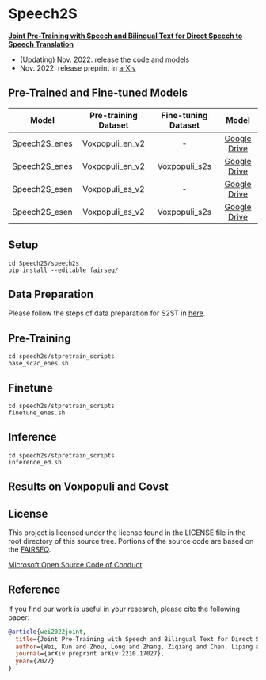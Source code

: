 # Speech2S
<!--**Pre-trained models for speech related tasks**-->

 [**Joint Pre-Training with Speech and Bilingual Text for Direct Speech to Speech Translation**](https://arxiv.org/abs/2210.17027)


- (Updating) Nov. 2022: release the code and models
- Nov. 2022: release preprint in [arXiv](https://arxiv.org/abs/2210.17027)

## Pre-Trained and Fine-tuned Models

|  Model   |               Pre-training Dataset               | Fine-tuning Dataset | Model |
| :------: | :----------------------------------------------: | :-----------------: | :-----: |
| Speech2S_enes |   Voxpopuli_en_v2 |         -          | [Google Drive](https://drive.google.com/file/d/1TYypFiEKoCixUro8FTTG23bRZYwAxhkX/view?usp=share_link)  |
| Speech2S_enes |   Voxpopuli_en_v2 | Voxpopuli_s2s |  [Google Drive](https://drive.google.com/file/d/11RxeKznSrHcoP_KK9A1VgwRt3fNh_U_C/view?usp=share_link) |
| Speech2S_esen |   Voxpopuli_es_v2 |         -          | [Google Drive](https://drive.google.com/file/d/1NoC7W-UtQZ-ugIptF1ex0ZlGJncsT1S4/view?usp=share_link) |
| Speech2S_esen |   Voxpopuli_es_v2 | Voxpopuli_s2s |  [Google Drive](https://drive.google.com/file/d/1eNcKw4ZWGmcABWXJxlf6MKocmiPrKSkH/view?usp=share_link) |


## Setup
```
cd Speech2S/speech2s
pip install --editable fairseq/
```

## Data Preparation
Please follow the steps of data preparation for S2ST in [here](https://github.com/facebookresearch/fairseq/blob/main/examples/speech_to_speech/docs/enhanced_direct_s2st_discrete_units.md).

## Pre-Training
```
cd speech2s/stpretrain_scripts
base_sc2c_enes.sh
```
## Finetune
```
cd speech2s/stpretrain_scripts
finetune_enes.sh
```
## Inference
```
cd speech2s/stpretrain_scripts
inference_ed.sh
```
## Results on Voxpopuli and Covst


## License

This project is licensed under the license found in the LICENSE file in the root directory of this source tree.
Portions of the source code are based on the [FAIRSEQ](https://github.com/pytorch/fairseq).

[Microsoft Open Source Code of Conduct](https://opensource.microsoft.com/codeofconduct)

## Reference

If you find our work is useful in your research, please cite the following paper: 
```bibtex
@article{wei2022joint,
  title={Joint Pre-Training with Speech and Bilingual Text for Direct Speech to Speech Translation},
  author={Wei, Kun and Zhou, Long and Zhang, Ziqiang and Chen, Liping and Liu, Shujie and He, Lei and Li, Jinyu and Wei, Furu},
  journal={arXiv preprint arXiv:2210.17027},
  year={2022}
}
```
